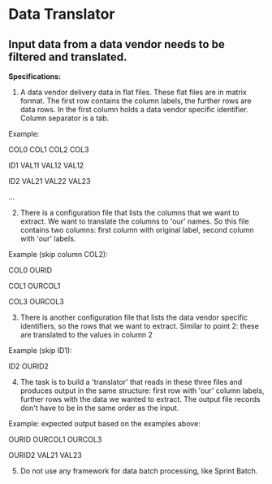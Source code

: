 # Data Translator

## Input data from a data vendor needs to be filtered and translated.

**Specifications:**

1. A data vendor delivery data in flat files. These flat files are in matrix format. The first row contains the column labels, the further rows are data rows. In the first column holds a data vendor specific identifier. Column separator is a tab.

Example:

COL0	COL1	COL2	COL3

ID1	VAL11	VAL12	VAL12

ID2	VAL21	VAL22	VAL23

...

2. There is a configuration file that lists the columns that we want to extract. We want to translate the columns to 'our' names. So this file contains two columns: first column with original label, second column with 'our' labels.

Example (skip column COL2):

COL0	OURID

COL1	OURCOL1

COL3	OURCOL3

3. There is another configuration file that lists the data vendor specific identifiers, so the rows that we want to extract. Similar to point 2: these are translated to the values in column 2

Example (skip ID1):

ID2	OURID2

4. The task is to build a 'translator' that reads in these three files and produces output in the same structure: first row with 'our' column labels, further rows with the data we wanted to extract. The output file records don't have to be in the same order as the input.

Example: expected output based on the examples above:

OURID	OURCOL1	OURCOL3

OURID2	VAL21	VAL23

5. Do not use any framework for data batch processing, like Sprint Batch.

